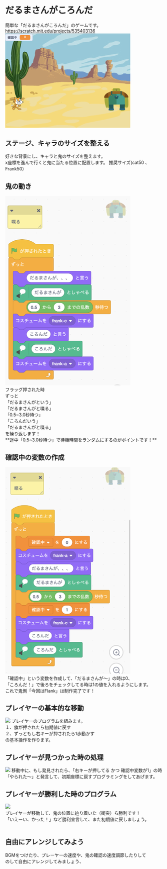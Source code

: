 # だるまさんがころんだ

簡単な「だるまさんがころんだ」のゲームです。<br>
https://scratch.mit.edu/projects/535403136 <br>
<img src="img/kansei.png" width="400px"><br>

## ステージ、キャラのサイズを整える
好きな背景にし、キャラと鬼のサイズを整えます。<br>
x座標を進んで行くと鬼に当たる位置に配置します。
推奨サイズ(cat50 、Frank50）<br>


## 鬼の動き
<img src="img/f1.png" width="400px"><br>
フラッグ押された時<br>
ずっと<br>
「だるまさんがという」<br>
「だるまさんがと喋る」<br>
「0.5~3.0秒待つ」<br>
「ころんだいう」<br>
「だるまさんがと喋る」<br>
を繰り返します！<br>
**途中「0.5~3.0秒待つ」で待機時間をランダムにするのがポイントです！** <br>

## 確認中の変数の作成
<img src="img/variable.png" width="400px"><br>
「確認中」という変数を作成して、「だるまさんが〜」の時は0、<br>
「ころんだ！」で後ろをチェックしてる時は1の値を入れるようにします。<br>
これで鬼側「今回はFlank」は制作完了です！


## プレイヤーの基本的な移動
<img src="cmove.png" width="400px">
プレイヤーのプログラムを組みます。<br>
１、旗が押されたら初期値に戻す<br>
２、ずっともし右キーが押されたら1歩動かす<br>
の基本操作を作ります。

## プレイヤーが見つかった時の処理
<img src="cmove2.png" width="400px">
移動中に、もし発見されたら、「右キーが押してる かつ 確認中変数が1」の時<br>
「やられた〜」と発言して、初期座標に戻すプログラミングをしてあげます。<br>

## プレイヤーが勝利した時のプログラム
<img src="win.png" width="400px"><br>
プレイヤーが移動して、鬼の位置に辿り着いた（衝突）ら勝利です！<br>
「いえーい、かった！」など勝利宣言して、また初期値に戻しましょう。<br><br>

## 自由にアレンジしてみよう
BGMをつけたり、プレーヤーの速度や、鬼の確認の速度調節したりして<br>のして自由にアレンジしてみましょう、


